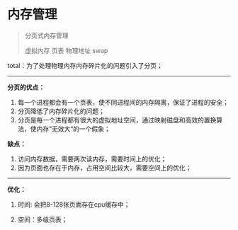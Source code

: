 # 内存管理

>分页式内存管理
>
>虚拟内存 页表 物理地址 swap 

total：为了处理物理内存内存碎片化的问题引入了分页；

****

**分页的优点：**

1. 每一个进程都会有一个页表，使不同进程间的内存隔离，保证了进程的安全；
2. 分页降低了内存碎片化的问题；
3. 分页是每一个进程都有很大的虚拟地址空间，通过映射磁盘和高效的置换算法，使内存“无效大“的一个假象；

**缺点：**

1. 访问内存数据，需要两次读内存，需要时间上的优化；
2. 因为页面也存在于内存，占用空间比较大，需要空间上的优化；

******

**优化：**

1. 时间: 会把8-128张页面存在cpu缓存中；

2. 空间：多级页表；

